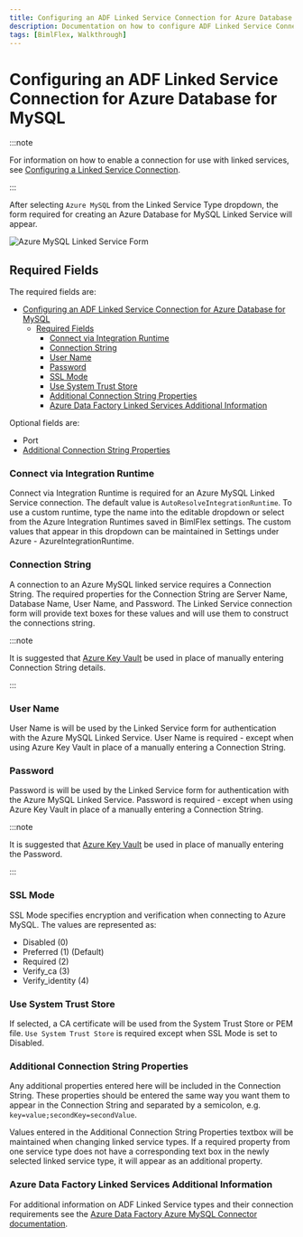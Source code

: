 ```yaml
---
title: Configuring an ADF Linked Service Connection for Azure Database for MySQL
description: Documentation on how to configure ADF Linked Service Connection for Azure Database for MySQL with required fields, connection strings, and links to additional information
tags: [BimlFlex, Walkthrough]
---
```

# Configuring an ADF Linked Service Connection for Azure Database for MySQL



:::note

For information on how to enable a connection for use with linked services, see [Configuring a Linked Service Connection](./create-linked-service-connection).

:::


After selecting `Azure MySQL` from the Linked Service Type dropdown, the form required for creating an Azure Database for MySQL Linked Service will appear.

![Azure MySQL Linked Service Form](/img/bimlflex/bimlflex-ss-app-connections-azure-mysql-form.png "Azure MySQL Linked Service Form")

## Required Fields

The required fields are:

- [Configuring an ADF Linked Service Connection for Azure Database for MySQL](#configuring-an-adf-linked-service-connection-for-azure-database-for-mysql)
  - [Required Fields](#required-fields)
    - [Connect via Integration Runtime](#connect-via-integration-runtime)
    - [Connection String](#connection-string)
    - [User Name](#user-name)
    - [Password](#password)
    - [SSL Mode](#ssl-mode)
    - [Use System Trust Store](#use-system-trust-store)
    - [Additional Connection String Properties](#additional-connection-string-properties)
    - [Azure Data Factory Linked Services Additional Information](#azure-data-factory-linked-services-additional-information)

Optional fields are:

+ Port
+ [Additional Connection String Properties](#additional-connection-string-properties)

### Connect via Integration Runtime

Connect via Integration Runtime is required for an Azure MySQL Linked Service connection.
The default value is `AutoResolveIntegrationRuntime`.
To use a custom runtime, type the name into the editable dropdown or select from the Azure Integration Runtimes saved in BimlFlex settings.
The custom values that appear in this dropdown can be maintained in Settings under Azure - AzureIntegrationRuntime.

### Connection String

A connection to an Azure MySQL linked service requires a Connection String.
The required properties for the Connection String are Server Name, Database Name, User Name, and Password.
The Linked Service connection form will provide text boxes for these values and will use them to construct the connections string.



:::note

It is suggested that [Azure Key Vault](linked-service-azure-key-vault.md) be used in place of manually entering Connection String details.

:::


### User Name

User Name is will be used by the Linked Service form for authentication with the Azure MySQL Linked Service.
User Name is required - except when using Azure Key Vault in place of a manually entering a Connection String.

### Password

Password is will be used by the Linked Service form for authentication with the Azure MySQL Linked Service.
Password is required - except when using Azure Key Vault in place of a manually entering a Connection String.



:::note

It is suggested that [Azure Key Vault](linked-service-azure-key-vault.md) be used in place of manually entering the Password.

:::


### SSL Mode

SSL Mode specifies encryption and verification when connecting to Azure MySQL.
The values are represented as:

+ Disabled (0)
+ Preferred (1) (Default)
+ Required (2)
+ Verify_ca (3)
+ Verify_identity (4)

### Use System Trust Store

If selected, a CA certificate will be used from the System Trust Store or PEM file.
`Use System Trust Store` is required except when SSL Mode is set to Disabled.

### Additional Connection String Properties

Any additional properties entered here will be included in the Connection String.
These properties should be entered the same way you want them to appear in the Connection String and separated by a semicolon, e.g. `key=value;secondKey=secondValue`.

Values entered in the Additional Connection String Properties textbox will be maintained when changing linked service types.
If a required property from one service type does not have a corresponding text box in the newly selected linked service type, it will appear as an additional property.

### Azure Data Factory Linked Services Additional Information

For additional information on ADF Linked Service types and their connection requirements see the [Azure Data Factory Azure MySQL Connector documentation](https://docs.microsoft.com/en-us/azure/data-factory/connector-azure-database-for-mysql).
